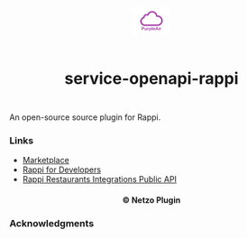 <div align="center">
  <a href="https://netzo.io" target="_blank" >
    <img height="50" src="https://raw.githubusercontent.com/netzoio/netzo/main/plugins/services/service-openapi-rappi/src/assets/icon.png" style="margin: 12px 0px" />
  </a>

  <h1 style="padding: 6px 0px 24px 0px">service-openapi-rappi</h1>
</div>

An open-source source plugin for Rappi.

### Links

- [Marketplace](https://app.netzo.io/marketplace/service-openapi-rappi)
- [Rappi for Developers](https://dev-portal.rappi.com/api/#rappi-api-v1-8-0)
- [Rappi Restaurants Integrations Public API](https://microservices.dev.rappi.com/api/v2/restaurants-integrations-public-api/docs.html)

<div align="center">
  <h4>© Netzo Plugin</h4>
</div>

### Acknowledgments
